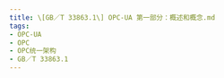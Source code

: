 ```yaml
---
title: \[GB／T 33863.1\] OPC-UA 第一部分：概述和概念.md
tags:
- OPC-UA
- OPC
- OPC统一架构
- GB／T 33863.1
---
```



